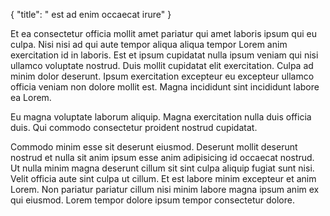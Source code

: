 {
  "title": " est ad enim occaecat irure"
}

Et ea consectetur officia mollit amet pariatur qui amet laboris ipsum qui eu culpa. Nisi nisi ad qui aute tempor aliqua aliqua tempor Lorem anim exercitation id in laboris. Est et ipsum cupidatat nulla ipsum veniam qui nisi ullamco voluptate nostrud. Duis mollit cupidatat elit exercitation. Culpa ad minim dolor deserunt. Ipsum exercitation excepteur eu excepteur ullamco officia veniam non dolore mollit est. Magna incididunt sint incididunt labore ea Lorem.

Eu magna voluptate laborum aliquip. Magna exercitation nulla duis officia duis. Qui commodo consectetur proident nostrud cupidatat.

Commodo minim esse sit deserunt eiusmod. Deserunt mollit deserunt nostrud et nulla sit anim ipsum esse anim adipisicing id occaecat nostrud. Ut nulla minim magna deserunt cillum sit sint culpa aliquip fugiat sunt nisi. Velit officia aute sint culpa ut cillum. Et est labore minim excepteur et anim Lorem. Non pariatur pariatur cillum nisi minim labore magna ipsum anim ex qui eiusmod. Lorem tempor dolore ipsum tempor consectetur dolore.
